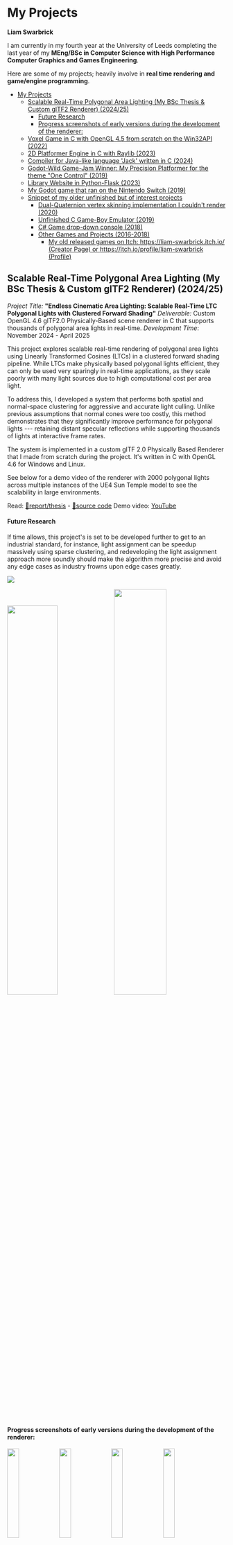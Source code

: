 # My Projects
**Liam Swarbrick**  
<!-- _Looking for a summer internship / summer job_ -->

I am currently in my fourth year at the University of Leeds completing the last year of my **MEng/BSc in Computer Science with High Performance Computer Graphics and Games Engineering**.

<!-- I'm actively developing my thesis project **"Integrating Linearly-Transformed Cosine based Area Lights into a Clustered Forward Renderer"**. [(Progress update below.)](#thesis-integrating-linearly-transformed-cosine-based-area-lights-into-a-clustered-forward-renderer-progress-update) -->

Here are some of my projects; heavily involve in **real time rendering and game/engine programming**.

- [My Projects](#my-projects)
  - [Scalable Real-Time Polygonal Area Lighting (My BSc Thesis \& Custom glTF2 Renderer) (2024/25)](#scalable-real-time-polygonal-area-lighting-my-bsc-thesis--custom-gltf2-renderer-202425)
      - [Future Research](#future-research)
      - [Progress screenshots of early versions during the development of the renderer:](#progress-screenshots-of-early-versions-during-the-development-of-the-renderer)
  - [Voxel Game in C with OpenGL 4.5 from scratch on the Win32API (2022)](#voxel-game-in-c-with-opengl-45-from-scratch-on-the-win32api-2022)
  - [2D Platformer Engine in C with Raylib (2023)](#2d-platformer-engine-in-c-with-raylib-2023)
  - [Compiler for Java-like language 'Jack' written in C (2024)](#compiler-for-java-like-language-jack-written-in-c-2024)
  - [Godot-Wild Game-Jam Winner: My Precision Platformer for the theme "One Control" (2019)](#godot-wild-game-jam-winner-my-precision-platformer-for-the-theme-one-control-2019)
  - [Library Website in Python-Flask (2023)](#library-website-in-python-flask-2023)
  - [My Godot game that ran on the Nintendo Switch (2019)](#my-godot-game-that-ran-on-the-nintendo-switch-2019)
  - [Snippet of my older unfinished but of interest projects](#snippet-of-my-older-unfinished-but-of-interest-projects)
    - [Dual-Quaternion vertex skinning implementation I couldn't render (2020)](#dual-quaternion-vertex-skinning-implementation-i-couldnt-render-2020)
    - [Unfinished C Game-Boy Emulator (2019)](#unfinished-c-game-boy-emulator-2019)
    - [C# Game drop-down console (2018)](#c-game-drop-down-console-2018)
    - [Other Games and Projects (2016-2018)](#other-games-and-projects-2016-2018)
      - [My old released games on Itch: https://liam-swarbrick.itch.io/ (Creator Page) or https://itch.io/profile/liam-swarbrick (Profile)](#my-old-released-games-on-itch-httpsliam-swarbrickitchio-creator-page-or-httpsitchioprofileliam-swarbrick-profile)

## Scalable Real-Time Polygonal Area Lighting (My BSc Thesis & Custom glTF2 Renderer) (2024/25)


_Project Title:_ **"Endless Cinematic Area Lighting: Scalable Real-Time LTC Polygonal Lights with Clustered Forward Shading"**
_Deliverable:_ Custom OpenGL 4.6 glTF2.0 Physically-Based scene renderer in C that supports thousands of polygonal area lights in real-time.
_Development Time_: November 2024 - April 2025

This project explores scalable real-time rendering of polygonal area lights using Linearly Transformed Cosines (LTCs) in a clustered forward shading pipeline. While LTCs make physically based polygonal lights efficient, they can only be used very sparingly in real-time applications, as they scale poorly with many light sources due to high computational cost per area light.

To address this, I developed a system that performs both spatial and normal-space clustering for aggressive and accurate light culling. Unlike previous assumptions that normal cones were too costly, this method demonstrates that they significantly improve performance for polygonal lights --- retaining distant specular reflections while supporting thousands of lights at interactive frame rates.

The system is implemented in a custom glTF 2.0 Physically Based Renderer that I made from scratch during the project. It's written in C with OpenGL 4.6 for Windows and Linux.

See below for a demo video of the renderer with 2000 polygonal lights across multiple instances of the UE4 Sun Temple model to see the scalability in large environments.

Read: [📄report/thesis](https://github.com/LiamSwarbrick/LTCClustered-ManyAreaLights/blob/main/report-postsubmission-fixed-clustered_arealights_thesis.pdf) - [📄source code](https://github.com/LiamSwarbrick/LTCClustered-ManyAreaLights)
Demo video: [YouTube](https://youtu.be/hqbCelGbMRc?si=f3NnEI9hrKSv9t3w)

<!-- 📄 [Read my thesis](https://github.com/LiamSwarbrick/LTCClustered-ManyAreaLights/blob/main/report-postsubmission-fixed-clustered_arealights_thesis.pdf)   -->
<!-- 💻 [Peruse the source code](https://github.com/LiamSwarbrick/LTCClustered-ManyAreaLights)   -->
<!-- 🎥 [See a demo video](https://youtu.be/hqbCelGbMRc?si=f3NnEI9hrKSv9t3w) -->

#### Future Research
If time allows, this project's is set to be developed further to get to an industrial standard, for instance, light assignment can be speedup massively using sparse clustering, and redeveloping the light assignment approach more soundly should make the algorithm more precise and avoid any edge cases as industry frowns upon edge cases greatly. 

![](files/main-test-crop.jpg)

<img src="files/03march-correctarealights-lowres.PNG" width="48%"> <img src="files/main-test-viz-crop.PNG" width="49%">

#### Progress screenshots of early versions during the development of the renderer:
<img src="files/22dec-blendtest.PNG" width="23%"> <img src="files/19dec-100point_lights-shinyUntitled.png" width="23%"> <img src="files/18dec-screenshot.PNG" width="23%"> <img src="files/28dec-cool.PNG" width="23%">
<img src="files/30dec-testlosttemple-clusteron.PNG" width="23%"> <img src="files/13nov-helmet-pbr-halfres.PNG" width="23%"> <img src="files/11nov-basecolor-texture-not-properly-working-initially.PNG" width="23%"> <img src="files/12nov-sponza-basecolor-simple-diffuse-directional-(smallpng).PNG" width="23%">


<!-- For my year project I developed a scalable area lighting technique for Clustered (forward) renderers to render thousands of LTC-based polygonal area-lights in real-time. I focused on maintaining accurate long range specular culling and tight diffuse culling.
The approach assigns area lights to both spatial and normal (directional) clusters each frame using compute shaders.

[read my thesis here](https://github.com/LiamSwarbrick/LTCClustered-ManyAreaLights/blob/main/report-postsubmission-fixed-clustered_arealights_thesis.pdf)

### Custom Rendering Engine: A glTF 2.0 Physically-Based Renderer in C and OpenGL 4.6

Along with this report, I implemented the proposed system in a custom glTF 2.0 Physically Based Rendering (PBR) engine, developed in C with the OpenGL 4.6 graphics API for Windows and Linux. glTF 2.0 is a modern 3D scene file format designed for PBR pipelines and modern graphics APIs.

[_source code here (github)_](https://github.com/LiamSwarbrick/LTCClustered-ManyAreaLights)

The video below showcases the system in a scene composed of 2000 polygonal lights and sixteen instances of the UE4 Sun Temple model, arranged in a grid to emulate a more expansive environment.

[<img src="files/main-test-crop.jpg">](https://youtu.be/hqbCelGbMRc?si=f3NnEI9hrKSv9t3w) -->
<!-- <img src="files/main-test-viz.PNG" width="49%"> -->

<!-- 
## Thesis Progress: "Integrating Linearly-Transformed Cosine Based Area Lights into a Clustered Forward Renderer"

This November 2024, I began my thesis project **"Integrating Linearly-Transformed Cosine Based Area Lights into a Clustered Forward Renderer"**. I'm developing a custom OpenGL 4.6 renderer in C. Below is a snapshot of my progress so far:

<!-- <img src="files/30dec-heatmapoff-suntemple.png" width="49%"> <img src="files/30dec-heatmap-suntemple.png" width="49%"> -->
<!-- 
<img src="files/15feb-showing-ltc-area-light.PNG" width="100%">
<!-- <img src="files/18feb-fixed-triangle-lowerres.PNG" width="100%"> -->
<!-- 
<img src="files/03march-correctarealights-lowres.PNG", width="100%">
<img src="files/18jan-nothing-new-5.PNG", width="48%">  <img src="files/18jan-nothing-new-6.PNG", width="49%">
<img src="files/15feb-pentagonsmall.PNG" width="49%">  <img src="files/18jan-nothing-new-4.PNG", width="49%"> -->
<!-- 
#### Features of My OpenGL 4.6 C Renderer:
- **Custom glTF Physically-Based Renderer**:
  Full PBR support including dynamic lights, emissive textures, occlusion maps, normal mapping, and alpha blending with depth sorting.

- **Culled Linearly Transformed Cosine based Area lights**:
  - Physically based rendering of area light as per Heitz. et al. that supports any non-convex polygon by transforming the closed-form lambertian (perfect diffuse shading) integral over spherical polygons with linear transformation to retrieve features of more accurate physically based lighting models.

- **Novel Area Light Culling with Clustered Shading**:
  - First compute shader divides the view space into voxel clusters and then another compute shader performs bruteforce light assignment to clusters.
  - Makes it feasible to use many dynamic area lights throughout a scene in real-time without needing a good graphics card. It does this by keeping the number of light computations each pixel performs to a minimum ($\le$ the max number of overlapping area lights). -->
<!-- 
#### Ongoing Work:
- Report write-up.
- Improving light assignment to better better handle strongly specular materials in clustered shading. Since specular light has huge radius but narrow apperture.
- Maybe Order-Independent Transparency to handle glTF files with transparent objects batched into one draw call. -->

<!-- --- -->

<!-- --- -->

## Voxel Game in C with OpenGL 4.5 from scratch on the Win32API (2022)
![Early screenshot from my voxel game](files/blockgame-early-screenshot.PNG)

Voxel rendering with 3D chunking, texture arrays and mesh-culling optimisations. My most recent project so it's at an early stage. I intend to add proper world generation, and need to add a faster chunk hashing system.

My 3D chunk storage allows infinite height worlds which opens up more interesting world generation possibilities - sky islands, planets, deep sea trenches, the possibilities are endless.

[Feel free to peruse the source code to my program here if you also like some C programming](source/c_blockgame_september_snippet/src)

Programmed so that the Windows API layer is straight forward to swap with a cross-platform library for Linux. Using no libraries was great for learning (hence not using GLFW). I implemented my own math library originally ([which you can see here](source/c_blockgame_september_snippet/old_custom_math_src/src_oldcustommath/include/basic_types.h)) but swapped it out for [cglm](https://github.com/recp/cglm) since I could trust its mathematical correctness when debugging rendering errors.

RenderDoc and OpenGL 4.5's debugging API were very useful for GPU debugging, which I needed to do a lot of, especially for building and uploading the mesh data of each voxel chunk.

## 2D Platformer Engine in C with Raylib (2023)

![Cropped Gameplay of my 2D platformer engine](files/planetarium-camera-and-entities-cropped.gif)
<img src="files/planetarium-collision-box.PNG" alt="Collision box from aseprite" width="33%">
<img src="files/planetarium-room-editor-fun.gif" alt="Tile editor" width="37%">
<!-- <img src="files/planetarium-room-editor.gif" alt="Tile editor" width="40%"> -->

- Custom sprite animation and asset system integrated with the Aseprite pixelart program for a simple fun asset pipeline.
- Integrated tilemap editor, serialising levels with json.

At some point I want to create a full length 2D story/platforming game this way to release on Steam since I love 2D indie games.

[Link to the markdown page to read about it](2d_c_engine.md) **<-**
- [Level creation and serialisation](2d_c_engine.md#level-creation-and-serialisation)
- [Sprite system loading Aseprite files](2d_c_engine.md#sprite-system-loading-aseprite-files)
- [Easy to work with entity system](2d_c_engine.md#easy-to-work-with-entity-system)

## Compiler for Java-like language 'Jack' written in C (2024)

This project was for a University coursework, written in C using recursive-descent and it passed all testing and edge cases, receiving max marks. The input is a folder of .jack source files and compiles to virtual machine code for the Hack computer.

<img src="files/jack_compiler_pong.PNG" alt="My compiler's output for Nand2Tetris' Pong jack program" width="75%">

## Godot-Wild Game-Jam Winner: My Precision Platformer for the theme "One Control" (2019)

For the theme of "One-Control", in just over a week I made an entry for the January 2019 [Godot-Wild Jam #5](https://itch.io/jam/godot-wild-jam-5/rate/358355)!

<!-- ![Godot Jam Game screenshot](files/liam_godot-wild-5-winner.png) -->
<img src="files/gwj5-mushroomgame.gif" alt="Godot Wild Game Gif" width="50%">

My solo-entry was the result of 8-days of working in the Godot game engine (which has come a long way since 2019). I programmed a weighty one-control movement system, the physics feel responsive and precise as you build momentum. I had lots of fun drawing and animating the pixel art, and meticulously designed the levels perfectly around the mushroom player's movements, requiring skill and precision (taking up peoples afternoons to beat all the levels). I also had success with the sound design, respawn transitions, and adding fractal-brownian-motion fog for atmosphere.

<img src="files/godot-wild-5-feedback1.PNG" alt="Godot Wild Game feedback" width="100%">
<img src="files/liam_godot-wild-5-winner.png" alt="Godot Jam Game screenshot" width="100%">
<img src="files/godot-wild-5-feedback2.PNG" alt="Godot Wild Game feedback" width="100%">

The community behind this jam was really great and gave lots of lovely feedback! ([You can see it here on my entry page for the jam](https://itch.io/jam/godot-wild-jam-5/rate/358355))



## Library Website in Python-Flask (2023)

This project was for a University coursework. The site dynamically loads books from the server, has a secure log in system, book reviews and rating system, user's personal library.
The site is accessible, for instance in an accessibility pass the colours and contrasts were adjusted to be more colour-blind friendly, and the site passed checks with WAVE (A web accessability evaluation tool).

Users, Books, and Reviews are stored in a SQL database. [Here is the models python file for instance](source/library-site-source-snippet/app/models.py)

<img src="files/libsite-bookpage.png" alt="Library website example book page" width="75%">
<img src="files/libsite-librarypage.png" alt="Library website library page" width="75%">


## My Godot game that ran on the Nintendo Switch (2019)

For the 100-hour long Extra Credits Game Jam #3 (Feb 2019), I made a grapple hook game in the Godot Engine. I went for a game-boy style colour restriction since it was faster to make the assets that way in such a short time-span.
_Since 2019 to the time of writing this, it should still be on [liamswarbrick.github.io](https://liamswarbrick.github.io), an updated version at least, which is slightly longer (but without the end screen) and slightly tighter controls than the original downloadable version._

<img src="files/astro0gameplay.gif" alt="Astro0 platformer gif" width="75%">

The Godot engine founder Ariel Manzur emailed me asking if I'd like to see a build on the switch, I quickly added gamepad and touch screen controls and was overjoyed to see it running since the Switch felt so new, I don't recall even seeing one in person at that point, The touch-screen controls were janky on there since I of course couldn't test it before sending a build over.

<img src="files/Astro0onSwitch.png" alt="Astro0 on Nintendo Switch" width="75%">

<!-- ## C\# 2018, Game drop-down console with command processing



## C programming 2019
2019
- OpenGL testing phong shading-
- Unfinished skeletal animation programming (tried implementing a dual quaternion vertex skinning algorithm)
- Game boy emulator (never finished) -->

## Snippet of my older unfinished but of interest projects
I have many older and unfinished projects in all sorts of languages: Python, C#, Haxe, Rust etc. Here's some random examples...

### Dual-Quaternion vertex skinning implementation I couldn't render (2020)

For my A-Level Computer Science project I went for a far too challenging project for my 16 year old self but it helped me so much more in the years to come than any boring project I could've finished.

I wrote an OpenGL 4.5 renderer that could load obj files, and I wanted to try skeletal animation. Naively after learning about the basics, I went straight to trying to implemented a more advanced technique from [this paper](https://team.inria.fr/imagine/files/2014/10/skinning_dual_quaternions.pdf) "Skinning with Dual Quaternions" that used dual-quaternion transforms instead of matrices, and while I did learn a lot about skinning algorithms researching it. Once I had written a lot of C code for it (even doing premature optimisations like caching joint keyframes), I realised that I couldn't source assets with skeletal animations stored in such a format without writing a custom exporter for Blender. I now know better and would have just gone with the simpler algorithm until performance or rendering quality called for more.

See my implementation in the C header file [skeletal_animation.h](source/skrewrite-dual-quat-snippet/game/src/skeletal_animation.h) and the shader code [rigged_mesh_vertex_shader.glsl.](source/skrewrite-dual-quat-snippet/game/data/shaders/rigged_mesh_vertex_shader.glsl)


### Unfinished C Game-Boy Emulator (2019)

I was very interested in game console emulation, but never finished implementing all the instructions for the Game-Boy's processor. I'll definitely do some more emulator development in the future.

<img src="files/nanogb-github.PNG" width="50%">

```c
typedef u8 MMU[0xFFFF];

// cpu (Sharp LR35902 core @ 4.19 MHz, similar to the Z80)
typedef struct CPU
{
    union { struct { u8 f; u8 a; }; u16 af; };  // A, F
    union { struct { u8 c; u8 b; }; u16 bc; };  // B, C
    union { struct { u8 e; u8 d; }; u16 de; };  // D, E
    union { struct { u8 l; u8 h; }; u16 hl; };  // H, L
    u16 pc;  // program counter
    u16 sp;  // stack pointer

    MMU mmu;  // MMU used to map virtual addresses with physical addresses

    u64 t_clock;  // every machine cycle takes exactly 4 T states
    u8 delta_t_clock;  // cycles for last instrution
    
    struct
    {
        u16 mode;
        u16 mode_clock;
        u16 line;  // current scanline
    } video;
}
CPU;
```

### C\# Game drop-down console (2018)

Made in C# and Raylib, command processing was implemented after this old video, intended to be used for game debugging.

<img src="files/csharp-drop-down-console.gif" width="75%">

### Other Games and Projects (2016-2018)

In these years I developed plenty of small games and programming projects in C#, Godot, and Python to name the most significant.
For my early days of programming I was making small games in Python, mostly 2D games using the pygame library, and also a basic cube renderer using OpenGL 1's fixed function pipeline.
In C# I started learning the basic of modern OpenGL, with hobby projects that included texture mapping and point lighting. I was also a fan of XNA games so I made a few very unfinished 2D games in MonoGame.

#### My old released games on Itch: https://liam-swarbrick.itch.io/ (Creator Page) or https://itch.io/profile/liam-swarbrick (Profile)
When I found the Godot engine, I became hooked for a while on engine based game development, joining many game jams, participating alot in game development communities and making many small but finished games that other would play and give feedback on via my itch io page.

Most of my old projects are lost to time, or aren't worth listing here, given they date to when I was just starting to teach myself to program as a teenager.
